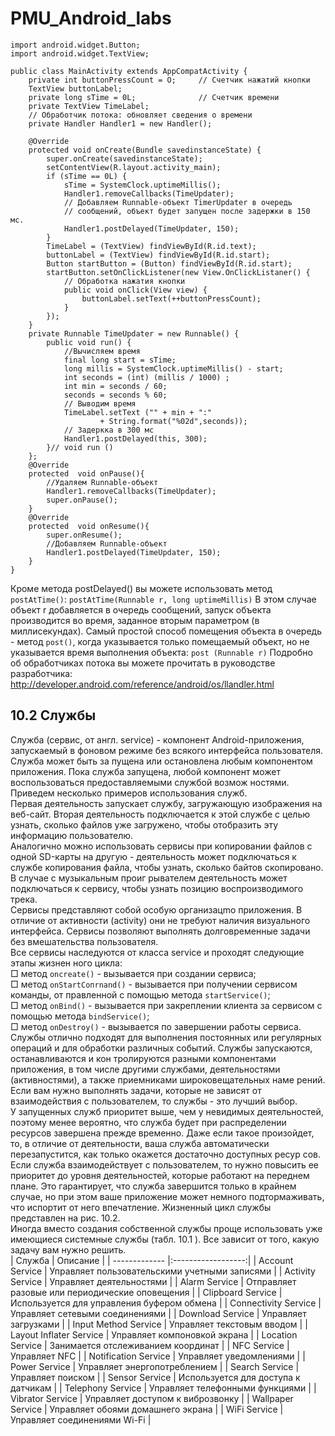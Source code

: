 # PMU_Android_labs
```
import android.widget.Button;
import android.widget.TextView;

public class MainActivity extends AppCompatActivity {
    private int buttonPressCount = О;     // Счетчик нажатий кнопки
    TextView buttonLabel;
    private long sTime = 0L;              // Счетчик времени
    private TextView TimeLabel;
    // Обработчик потока: обновляет сведения о времени
    private Handler Handler1 = new Handler();

    @Override
    protected void onCreate(Bundle savedinstanceState) {
        super.onCreate(savedinstanceState);
        setContentView(R.layout.activity_main);
        if (sTime == 0L) {
            sTime = SystemClock.uptimeMillis();
            Handler1.removeCallbacks(TimeUpdater);
            // Добавляем Runnаblе-объект TimerUpdater в очередь
            // сообщений, объект будет запущен после задержки в 150 мс.
            Handler1.postDelayed(TimeUpdater, 150);
        }
        TimeLabel = (TextView) findViewById(R.id.text);
        buttonLabel = (TextView) findViewById(R.id.start);
        Button startButton = (Button) findViewById(R.id.start);
        startButton.setOnClickListener(new View.OnClickListaner() {
            // Обработка нажатия кнопки
            public void onClick(View view) {
                buttonLabel.setТext(++buttonPressCount);
            }
        });
    }
    private Runnable TimeUpdater = new RunnaЬle() {
        public void run() {
            //Вычисляем время
            final long start = sTime;
            long millis = SystemClock.uptimeМillis() - start;
            int seconds = (int) (millis / 1000) ;
            int min = seconds / 60;
            seconds = seconds % 60;
            // Выводим время
            TimeLabel.setТext ("" + min + ":"
                    + String.format("%02d",seconds));
            // Задеркка в 300 мс
            Handler1.postDelayed(this, 300);
        }// void run ()
    };        
    @Override
    protected  void onPause(){
        //Удаляем Runnable-объект
        Handler1.removeCallbacks(TimeUpdater);
        super.onPause();
    }
    @Override
    protected  void onResume(){
        super.onResume();
        //Добавляем Runnable-объект
        Handler1.postDelayed(TimeUpdater, 150);
    }
}
```
Кроме метода postDelayed() вы можете использовать метод `postAtTime()`:
`postAtTime(Runnable r, long uptimeMillis)`
В этом случае объект r добавляется в очередь сообщений, запуск объекта производится
во время, заданное вторым параметром (в миллисекундах).
Самый простой способ помещения объекта в очередь - метод `post()`, когда указывается
только помещаемый объект, но не указывается время выполнения объекта:
`post (Runnable r)`
Подробно об обработчиках потока вы можете прочитать в руководстве разработчика:
http://developer.android.com/reference/android/os/llandler.html

## 10.2 Службы

Служба (сервис, от англ. service) - компонент Аndrоid-приложения, запускаемый
в фоновом режиме без всякого интерфейса пользователя. Служба может быть за­
пущена или остановлена любым компонентом приложения. Пока служба запущена,
любой компонент может воспользоваться предоставляемыми службой возмож­
ностями. Приведем несколько примеров использования служб.\
Первая деятельность запускает службу, загружающую изображения на веб-сайт.
Вторая деятельность подключается к этой службе с целью узнать, сколько файлов
уже загружено, чтобы отобразить эту информацию пользователю.\
Аналогично можно использовать сервисы при копировании файлов с одной
SD-карты на другую - деятельность может подключаться к службе копирования
файла, чтобы узнать, сколько байтов скопировано. В случае с музыкальным проиг­
рывателем деятельность может подключаться к сервису, чтобы узнать позицию
воспроизводимого трека.\
Сервисы представляют собой особую организацmо приложения. В отличие от
активности (activity) они не требуют наличия визуального интерфейса. Сервисы
позволяют выполнять долговременные задачи без вмешательства пользователя.\
Все сервисы наследуются от класса service и проходят следующие этапы жизнен­
ного цикла:\
□ метод `oncreate()` - вызывается при создании сервиса;\
□ метод `onStartCoпrnand()` - вызывается при получении сервисом команды, от­
правленной с помощью метода `startService()`;\
□ метод `onВind()` - вызывается при закреплении клиента за сервисом с помощью
метода `bindService()`;\
□ метод `onDestroy()` - вызывается по завершении работы сервиса.\
Службы отлично подходят для выполнения постоянных или регулярных операций
и для обработки различных событий. Службы запускаются, останавливаются и кон­
тролируются разными компонентами приложения, в том числе другими службами,
деятельностями (активностями), а также приемниками широковещательных наме­
рений. Если вам нужно выполнять задачи, которые не зависят от взаимодействия
с пользователем, то службы - это лучший выбор.\
У запущенных служб приоритет выше, чем у невидимых деятельностей, поэтому
менее вероятно, что служба будет при распределении ресурсов завершена прежде­
временно. Даже если такое произойдет, то, в отличие от деятельности, ваша служба
автоматически перезапустится, как только окажется достаточно доступных ресур­
сов.\
Если служба взаимодействует с пользователем, то нужно повысить ее приоритет до
уровня деятельностей, которые работают на переднем плане. Это гарантирует, что
служба завершится только в крайнем случае, но при этом ваше приложение может
немного подтормаживать, что испортит от него впечатление. Жизненный цикл
службы представлен на рис. 10.2.\
Иногда вместо создания собственной службы проще использовать уже имеющиеся
системные службы (табл. 10.1 ). Все зависит от того, какую задачу вам нужно
решить.\
| Служба        | Описание           |
| ------------- |:------------------:|
| Account Service | Управляет пользовательскими учетными записями |
| Activity Service | Управляет деятельностями |
| Alarm Service | Отправляет разовые или периодические оповещения |
| Clipboard Service | Используется для управления буфером обмена |
| Connectivity Service | Управляет сетевыми соединениями |
| Download Service | Управляет загрузками |
| Input Method Service | Управляет текстовым вводом |
| Layout Inflater Service | Управляет компоновкой экрана |
| Location Service | Занимается отслеживанием координат |
| NFC Service | Управляет NFC |
| Notification Service | Управляет уведомлениями |
| Power Service | Управляет энергопотреблением |
| Search Service | Управляет поиском |
| Sensor Service | Используется для доступа к датчикам |
| Telephony Service | Управляет телефонными функциями |
| Vibrator Service | Управляет доступом к виброзвонку |
| Wallpaper Service | Управляет обоями домашнего экрана |
| WiFi Service | Управляет соединениями Wi-Fi |
